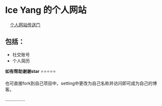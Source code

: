 # Ice Yang 的个人网站
    
<a href="https://ybx13579.github.io/IceYang.github.io/ "  target="_blank" >个人网站传送门</a> 


## 包括：
* 社交账号
* 个人简历


**如有帮助谢谢star**   :star::star::star::star::star:

也可直接fork到自己项目中，setting中更改为自己名称并访问即可成为自己的博客。



................


